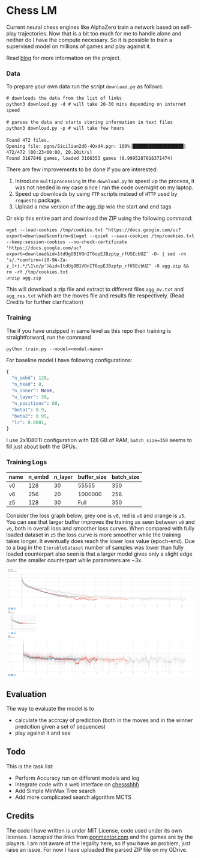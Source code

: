# Chess LM

Current neural chess engines like AlphaZero train a network based on self-play trajectories. Now that is a bit too much for me to handle alone and neither do I have the compute necessary. So it is possible to train a supervised model on millions of games and play against it.

Read [blog](https://yashbonde.github.io/blogs/chess-lm.html) for more information on the project.

<!-- I cannot believe that people do [such](https://arxiv.org/pdf/2008.04057.pdf) garbage work and can get
away with a paper. This is just sad man. -->

### Data

To prepare your own data run the script `download.py` as follows:
```
# downloads the data from the list of links
python3 download.py -d # will take 20-30 mins depending on internet speed

# parses the data and starts storing information in text files
python3 download.py -p # will take few hours

Found 472 files.
Opening file: pgns/Sicilian2d6-4Qxd4.pgn: 100%|███████████████████| 472/472 [00:23<00:00, 20.20it/s]
Found 3167846 games, loaded 3166353 games (0.9995287018371474)
```

There are few improvements to be done if you are interested:

1. Introduce `multiprocessing` in the `download.py` to speed up the process, it was not needed in my case since I ran the code overnight on my laptop.
2. Speed up downloads by using `FTP` scripts instead of `HTTP` used by `requests` package.
3. Upload a new version of the agg.zip w/o the start and end tags

Or skip this entire part and download the ZIP using the following command:
```
wget --load-cookies /tmp/cookies.txt "https://docs.google.com/uc?export=download&confirm=$(wget --quiet --save-cookies /tmp/cookies.txt --keep-session-cookies --no-check-certificate 'https://docs.google.com/uc?export=download&id=1tdUgOB1VOnIT6opEJBzptp_rfUSEcbUZ' -O- | sed -rn 's/.*confirm=([0-9A-Za-z_]+).*/\1\n/p')&id=1tdUgOB1VOnIT6opEJBzptp_rfUSEcbUZ" -O agg.zip && rm -rf /tmp/cookies.txt
unzip agg.zip
```

This will download a zip file and extract to different files `agg_mv.txt` and `agg_res.txt` which are the moves file and results file respectively. (Read Credits for further clarification)

### Training

The if you have unzipped in same level as this repo then training is straightforward, run the command
```
python train.py --model=<model-name>
```

For baseline model I have following configurations:
```python
{
  "n_embd": 128,
  "n_head": 8,
  "n_inner": None,
  "n_layer": 30,
  "n_positions": 60,
  "beta1": 0.9,
  "beta2": 0.95,
  "lr": 0.0001,
}
```

I use 2x1080Ti configuration with 128 GB of RAM, `batch_size=350` seems to fill just about both the GPUs.

### Training Logs

|name|n_embd|n_layer|buffer_size|batch_size|
|-|-|-|-|-|
|v0|128|30|55555|350|
|v6|256|20|1000000|256|
|z5|128|30|Full|350|

Consider the loss graph below, grey one is `v0`, red is `v6` and orange is `z5`. You can see that larger buffer improves the training as seen between `v0` and `v6`, both in overall loss and smoother loss curves. When compared with fully loaded dataset in `z5` the loss curve is more smoother while the training takes longer. It eventually does reach the lower loss value (epoch-end). Due to a bug in the `IterableDataset` number of samples was lower than fully loaded counterpart also seen is that a larger model gives only a slight edge over the smaller counterpart while parameters are ~3x.

<img src="assets/loss_f.png">


## Evaluation

The way to evaluate the model is to
- calculate the accrcay of prediction (both in the moves and in the winner predcition given a set of sequences)
- play against it and see

## Todo

This is the task list:
- Perform Accuracy run on different models and log
- Integrate code with a web interface on [chessshhh](https://github.com/yashbonde/chessshhh)
- Add Simple MinMax Tree search
- Add more complicated search algorithm MCTS

## Credits

The code I have written is under MIT License, code used under its own licenses. I scraped the links from [pgnmentor.com](https://www.pgnmentor.com/files.html) and the games are by the players. I am not aware of the legality here, so if you have an problem, just raise an issue. For now I have uploaded the parsed ZIP file on my GDrive.

